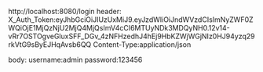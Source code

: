 http://localhost:8080/login
header:
X_Auth_Token:eyJhbGciOiJIUzUxMiJ9.eyJzdWIiOiJndWVzdCIsImNyZWF0ZWQiOjE1MjQzNjU2MjQ4MjQsImV4cCI6MTUyNDk3MDQyNH0.12v14-vRr7OSTOgveGluxSFF_DGv_4zNFHzedhJ4hEj9HbKZWjWGjNIz0HJ94yzq29rkVtG9sByEJHqAvsb6QQ
Content-Type:application/json

body:
username:admin
password:123456
